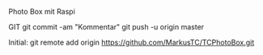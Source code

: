 Photo Box mit Raspi

GIT
git commit -am "Kommentar"
git push -u origin master

Initial:
git remote add origin https://github.com/MarkusTC/TCPhotoBox.git